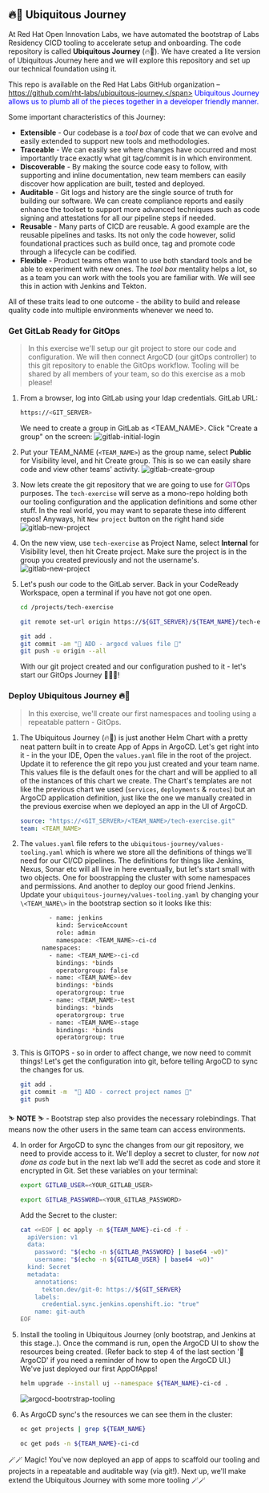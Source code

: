 ## 🔥🦄 Ubiquitous Journey

At Red Hat Open Innovation Labs, we have automated the bootstrap of Labs Residency CICD tooling to accelerate setup and onboarding. The code repository is called **Ubiquitous Journey** (🔥🦄). We have created a lite version of Ubiquitous Journey here and we will explore this repository and set up our technical foundation using it.

This repo is available on the Red Hat Labs GitHub organization – <span style="color:blue;">https://github.com/rht-labs/ubiquitous-journey.</span> Ubiquitous Journey allows us to plumb all of the pieces together in a developer friendly manner.

Some important characteristics of this Journey:
<!--This is a great list of traits... I believe some context is first needed so I suggest adding something like he previous line  -->

- **Extensible** - Our codebase is a *tool box* of code that we can evolve and easily extended to support new tools and methodologies.
- **Traceable** - We can easily see where changes have occurred and most importantly trace exactly what git tag/commit is in which environment.
- **Discoverable** - By making the source code easy to follow, with supporting and inline documentation, new team members can easily discover how application are built, tested and deployed.
- **Auditable** - Git logs and history are the single source of truth for building our software. We can create compliance reports and easily enhance the toolset to support more advanced techniques such as code signing and attestations for all our pipeline steps if needed.
- **Reusable** - Many parts of CICD are reusable. A good example are the reusable pipelines and tasks. Its not only the code however, solid foundational practices such as build once, tag and promote code through a lifecycle can be codified.
- **Flexible** - Product teams often want to use both standard tools and be able to experiment with new ones. The *tool box* mentality helps a lot, so as a team you can work with the tools you are familiar with. We will see this in action with Jenkins and Tekton.

All of these traits lead to one outcome - the ability to build and release quality code into multiple environments whenever we need to.

### Get GitLab Ready for GitOps
> In this exercise we'll setup our git project to store our code and configuration. We will then connect ArgoCD (our gitOps controller) to this git repository to enable the GitOps workflow. Tooling will be shared by all members of your team, so do this exercise as a mob please!
 
1. From a browser, log into GitLab using your ldap credentials. GitLab URL:

    ```bash
    https://<GIT_SERVER>
    ```

    We need to create a group in GitLab as <TEAM_NAME>.  Click "Create a group" on the screen:
    ![gitlab-initial-login](images/gitlab-initial-login.png)

2. Put your TEAM_NAME (`<TEAM_NAME>`) as the group name, select **Public** for Visibility level, and hit Create group. This is so we can easily share code and view other teams' activity.
![gitlab-create-group](images/gitlab-create-group.png)

3. Now lets create the git repository that we are going to use for <span style="color:purple;" >GIT</span>Ops purposes. The `tech-exercise` will serve as a mono-repo holding both our tooling configuration and the application definitions and some other stuff. In the real world, you may want to separate these into different repos! Anyways, hit `New project` button on the right hand side
![gitlab-new-project](images/gitlab-new-project.png)

4. On the new view, use `tech-exercise` as Project Name, select **Internal** for Visibility level, then hit Create project. Make sure the project is in the group you created previously and not the username's.
![gitlab-new-project](images/gitlab-new-project-2.png)

5. Let's push our code to the GitLab server. Back in your CodeReady Workspace, open a terminal if you have not got one open.

    ```bash
    cd /projects/tech-exercise
    ```

    ```bash
    git remote set-url origin https://${GIT_SERVER}/${TEAM_NAME}/tech-exercise.git
    ```

    ```bash
    git add .
    git commit -am "🐙 ADD - argocd values file 🐙"
    git push -u origin --all
    ```

    With our git project created and our configuration pushed to it - let's start our GitOps Journey 🧙‍♀️🦄!

### Deploy Ubiquitous Journey 🔥🦄
> In this exercise, we'll create our first namespaces and tooling using a repeatable pattern - GitOps.

1. The Ubiquitous Journey (🔥🦄) is just another Helm Chart with a pretty neat pattern built in to create App of Apps in ArgoCD. Let's get right into it - in the your IDE, Open the `values.yaml` file in the root of the project. Update it to reference the git repo you just created and your team name. This values file is the default ones for the chart and will be applied to all of the instances of this chart we create. The Chart's templates are not like the previous chart we used (`services`, `deployments` & `routes`) but an ArgoCD application definition, just like the one we manually created in the previous exercise when we deployed an app in the UI of ArgoCD.

    ```yaml
    source: "https://<GIT_SERVER>/<TEAM_NAME>/tech-exercise.git"
    team: <TEAM_NAME>
    ```

2. The `values.yaml` file refers to the `ubiquitous-journey/values-tooling.yaml` which is where we store all the definitions of things we'll need for our CI/CD pipelines. The definitions for things like Jenkins, Nexus, Sonar etc will all live in here eventually, but let's start small with two objects. One for boostrapping the cluster with some namespaces and permissions. And another to deploy our good friend Jenkins. Update your `ubiquitous-journey/values-tooling.yaml` by changing your `\<TEAM_NAME\>` in the bootstrap section so it looks like this:

    ```bash
            - name: jenkins
              kind: ServiceAccount
              role: admin
              namespace: <TEAM_NAME>-ci-cd
          namespaces:
            - name: <TEAM_NAME>-ci-cd
              bindings: *binds
              operatorgroup: false
            - name: <TEAM_NAME>-dev
              bindings: *binds
              operatorgroup: true
            - name: <TEAM_NAME>-test
              bindings: *binds
              operatorgroup: true
            - name: <TEAM_NAME>-stage
              bindings: *binds
              operatorgroup: true
    ```

3. This is GITOPS - so in order to affect change, we now need to commit things! Let's get the configuration into git, before telling ArgoCD to sync the changes for us.

    ```bash
    git add .
    git commit -m  "🦆 ADD - correct project names 🦆"
    git push 
    ```

  <p class="warn">
    ⛷️ <b>NOTE</b> ⛷️ - Bootstrap step also provides the necessary rolebindings. That means now the other users in the same team can access <b><TEAM_NAME></b> environments.
  </p>

4. In order for ArgoCD to sync the changes from our git repository, we need to provide access  to it. We'll deploy a secret to cluster, for now *not done as code* but in the next lab we'll add the secret as code and store it encrypted in Git. Set these variables on your terminal:

    ```bash
    export GITLAB_USER=<YOUR_GITLAB_USER>
    ```

    ```bash
    export GITLAB_PASSWORD=<YOUR_GITLAB_PASSWORD>
    ```

    Add the Secret to the cluster:

    ```bash
    cat <<EOF | oc apply -n ${TEAM_NAME}-ci-cd -f -
      apiVersion: v1
      data:
        password: "$(echo -n ${GITLAB_PASSWORD} | base64 -w0)"
        username: "$(echo -n ${GITLAB_USER} | base64 -w0)"
      kind: Secret
      metadata:
        annotations:
          tekton.dev/git-0: https://${GIT_SERVER}
        labels:
          credential.sync.jenkins.openshift.io: "true"
        name: git-auth
    EOF
    ```

5. Install the tooling in Ubiquitous Journey (only bootstrap, and Jenkins at this stage..). Once the command is run, open the ArgoCD UI to show the resources being created. (Refer back to step 4 of the last section '🐙 ArgoCD' if you need a reminder of how to open the ArgoCD UI.)  
We've just deployed our first AppOfApps!

    ```bash
    helm upgrade --install uj --namespace ${TEAM_NAME}-ci-cd .
    ```
    ![argocd-bootrstrap-tooling](./images/argocd-bootstrap-tooling.png)

6. As ArgoCD sync's the resources we can see them in the cluster:

    ```bash
    oc get projects | grep ${TEAM_NAME}
    ```

    ```bash
    oc get pods -n ${TEAM_NAME}-ci-cd
    ```

🪄🪄 Magic! You've now deployed an app of apps to scaffold our tooling and projects in a repeatable and auditable way (via git!). Next up, we'll make extend the Ubiquitous Journey with some more tooling 🪄🪄
